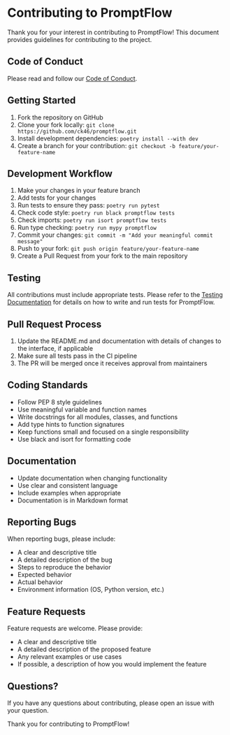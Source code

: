 # Contributing to PromptFlow

Thank you for your interest in contributing to PromptFlow! This document provides guidelines for contributing to the project.

## Code of Conduct

Please read and follow our [Code of Conduct](CODE_OF_CONDUCT.md).

## Getting Started

1. Fork the repository on GitHub
2. Clone your fork locally: `git clone https://github.com/ck46/promptflow.git`
3. Install development dependencies: `poetry install --with dev`
4. Create a branch for your contribution: `git checkout -b feature/your-feature-name`

## Development Workflow

1. Make your changes in your feature branch
2. Add tests for your changes
3. Run tests to ensure they pass: `poetry run pytest`
4. Check code style: `poetry run black promptflow tests`
5. Check imports: `poetry run isort promptflow tests`
6. Run type checking: `poetry run mypy promptflow`
7. Commit your changes: `git commit -m "Add your meaningful commit message"`
8. Push to your fork: `git push origin feature/your-feature-name`
9. Create a Pull Request from your fork to the main repository

## Testing

All contributions must include appropriate tests. Please refer to the [Testing Documentation](docs/testing.md) for details on how to write and run tests for PromptFlow.

## Pull Request Process

1. Update the README.md and documentation with details of changes to the interface, if applicable
2. Make sure all tests pass in the CI pipeline
3. The PR will be merged once it receives approval from maintainers

## Coding Standards

- Follow PEP 8 style guidelines
- Use meaningful variable and function names
- Write docstrings for all modules, classes, and functions
- Add type hints to function signatures
- Keep functions small and focused on a single responsibility
- Use black and isort for formatting code

## Documentation

- Update documentation when changing functionality
- Use clear and consistent language
- Include examples when appropriate
- Documentation is in Markdown format

## Reporting Bugs

When reporting bugs, please include:

- A clear and descriptive title
- A detailed description of the bug
- Steps to reproduce the behavior
- Expected behavior
- Actual behavior
- Environment information (OS, Python version, etc.)

## Feature Requests

Feature requests are welcome. Please provide:

- A clear and descriptive title
- A detailed description of the proposed feature
- Any relevant examples or use cases
- If possible, a description of how you would implement the feature

## Questions?

If you have any questions about contributing, please open an issue with your question.

Thank you for contributing to PromptFlow! 